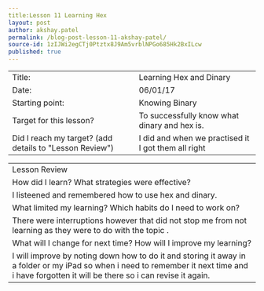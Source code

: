 ```yaml
---
title:Lesson 11 Learning Hex
layout: post
author: akshay.patel
permalink: /blog-post-lesson-11-akshay-patel/
source-id: 1zIJWi2egCTj0Ptztx8J9Am5vrblNPGo685Hk2BxILcw
published: true
---
```

<table>
  <tr>
    <td>Title:</td>
    <td>Learning Hex and Dinary</td>
  </tr>
  <tr>
    <td>Date:</td>
    <td>06/01/17</td>
  </tr>
  <tr>
    <td>Starting point:</td>
    <td>Knowing Binary</td>
  </tr>
  <tr>
    <td>Target for this lesson?</td>
    <td>To successfully know what dinary and hex is.</td>
  </tr>
  <tr>
    <td>Did I reach my target? 
(add details to "Lesson Review")</td>
    <td>I did and when we practised it I got them all right</td>
  </tr>
</table>


<table>
  <tr>
    <td>Lesson Review</td>
  </tr>
  <tr>
    <td>How did I learn? What strategies were effective? </td>
  </tr>
  <tr>
    <td>I listeened and remembered how to use hex and dinary.</td>
  </tr>
  <tr>
    <td>What limited my learning? Which habits do I need to work on? </td>
  </tr>
  <tr>
    <td>There were interruptions however that did not stop me from not learning as they were to do with the topic . </td>
  </tr>
  <tr>
    <td>What will I change for next time? How will I improve my learning?</td>
  </tr>
  <tr>
    <td>I will improve by noting down how to do it and storing it away in a folder or my iPad so when i need to remember it next time and i have forgotten it will be there so i can revise it again.</td>
  </tr>
</table>


